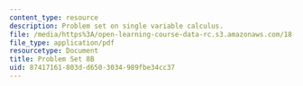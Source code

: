```yaml
---
content_type: resource
description: Problem set on single variable calculus.
file: /media/https%3A/open-learning-course-data-rc.s3.amazonaws.com/18-01-single-variable-calculus-fall-2006/87417161803dd6503034989fbe34cc37_ps8b.pdf
file_type: application/pdf
resourcetype: Document
title: Problem Set 8B
uid: 87417161-803d-d650-3034-989fbe34cc37
---
```

